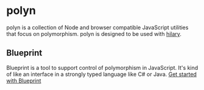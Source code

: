 # polyn
polyn is a collection of Node and browser compatible JavaScript utilities that focus on polymorphism. polyn is designed to be used with [hilary](https://github.com/Acatar/hilaryjs).

## Blueprint
Blueprint is a tool to support control of polymorphism in JavaScript. It's kind of like an interface in a strongly typed language like C# or Java. [Get started with Blueprint](https://github.com/losandes/polyn/blob/master/docs/blueprint.md)
